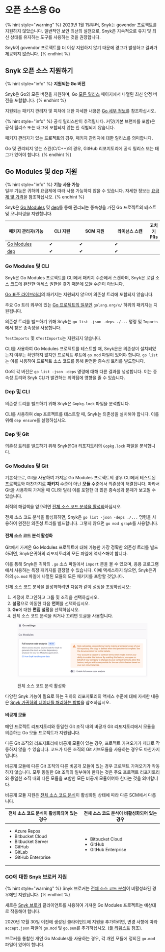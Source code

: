 # 오픈 소스용 Go

{% hint style="warning" %}
2023년 1월 1일부터, Snyk는 govendor 프로젝트를 지원하지 않았습니다. 일반적인 보안 최선의 실천으로, Snyk은 지속적으로 유지 및 최신 상태를 유지하는 도구를 사용하는 것을 권장합니다.

Snyk이 govendor 프로젝트를 더 이상 지원하지 않기 때문에 경고가 발생하고 결과가 제공되지 않습니다.
{% endhint %}

## Snyk 오픈 소스 지원하기

{% hint style="info" %}
**지원되는 Go 버전**

Snyk은 Go의 모든 버전을 지원하며, Go [모든 릴리스](https://go.dev/dl/) 페이지에서 나열된 최신 안정 버전을 포함합니다.
{% endhint %}

지원되는 패키지 관리자 및 피처에 대한 자세한 내용은 [Go 세부 정보](./)를 참조하십시오.

{% hint style="info" %}
공식 릴리스만이 추적됩니다. 커밋(기본 브랜치를 포함)은 공식 릴리스 또는 태그에 포함되지 않는 한 식별되지 않습니다.

패키지 관리자가 있는 프로젝트의 경우, 패키지 관리자에 대한 릴리스를 의미합니다.

Go 및 관리되지 않는 스캔(C/C++)의 경우, GitHub 리포지토리에 공식 릴리스 또는 태그가 있어야 합니다.
{% endhint %}

## Go Modules 및 dep 지원

{% hint style="info" %}
**기능 사용 가능**\
일부 기능은 귀하의 요금제에 따라 사용 가능하지 않을 수 있습니다. 자세한 정보는 [요금제 및 가격](https://snyk.io/plans/)을 참조하십시오.
{% endhint %}

Snyk은 [Go Modules](https://golang.org/ref/mod) 및 [dep](https://github.com/golang/dep)를 통해 관리되는 종속성을 가진 Go 프로젝트의 테스트 및 모니터링을 지원합니다.

<table><thead><tr><th width="167">패키지 관리자/기능</th><th width="126">CLI 지원</th><th width="147">SCM 지원</th><th width="160">라이선스 스캔</th><th>고치기 PRs</th></tr></thead><tbody><tr><td><a href="https://golang.org/ref/mod">Go Modules</a></td><td>✔︎</td><td>✔︎</td><td>✔︎</td><td></td></tr><tr><td><a href="https://github.com/golang/dep">dep</a></td><td>✔︎</td><td>✔︎</td><td>✔︎</td><td></td></tr></tbody></table>

### **Go Modules 및 CLI**

Snyk은 Go Modules 프로젝트를 CLI에서 패키지 수준에서 스캔하며, Snyk은 로컬 소스 코드에 완전한 액세스 권한을 갖기 때문에 모듈 수준이 아닙니다.

[Go 표준 라이브러리](https://pkg.go.dev/std)의 패키지는 지원되지 않으며 의존성 트리에 포함되지 않습니다.

주요 Go 트리 외부에 있는 [Go 프로젝트의 일부인](https://pkg.go.dev/golang.org/x) `golang.org/x/` 하위의 패키지는 지원됩니다.

의존성 트리를 빌드하기 위해 Snyk는 `go list -json -deps ./...` 명령 및 `Imports`에서 찾은 종속성을 사용합니다.

`TestImports` 및 `XTestImports`는 지원되지 않습니다.

CLI를 사용하여 Go Modules 프로젝트를 테스트할 때, Snyk은은 의존성이 설치되었는지 여부는 확인하지 않지만 프로젝트 루트에 `go.mod` 파일이 있어야 합니다. `go list`는 이를 사용하여 프로젝트 소스 코드를 통해 완전한 종속성 트리를 빌드합니다.

Go의 각 버전은 `go list -json -deps` 명령에 대해 다른 결과를 생성합니다. 이는 종속성 트리와 Snyk CLI가 발견하는 취약점에 영향을 줄 수 있습니다.

### **Dep 및 CLI**

의존성 트리를 빌드하기 위해 Snyk은 `Gopkg.lock` 파일을 분석합니다.

CLI를 사용하여 dep 프로젝트를 테스트할 때, Snyk는 의존성을 설치해야 합니다. 이를 위해 `dep ensure`를 실행하십시오.

### **Dep 및 Git**

의존성 트리를 빌드하기 위해 Snyk은Git 리포지토리의 `Gopkg.lock` 파일을 분석합니다.

### **Go Modules 및 Git**

기본적으로, Git을 사용하여 가져온 Go Modules 프로젝트의 경우 CLI에서 테스트된 프로젝트와 마찬가지로 **패키지** 수준이 아닌 **모듈** 수준에서 의존성이 해결됩니다. 따라서 Git을 사용하여 가져올 때 CLI와 달리 이를 포함한 더 많은 종속성과 문제가 보고될 수 있습니다.

최적의 해결책을 얻으려면 [전체 소스 코드 분석을 활성화](go-for-open-source.md#enable-full-source-code-analysis)하십시오.

전체 소스 코드 분석을 활성화하면, Snyk은 `go list -json -deps ./...` 명령을 사용하여 완전한 의존성 트리를 빌드합니다. 그렇지 않으면 `go mod graph`를 사용합니다.

#### 전체 소스 코드 분석 활성화

Git에서 가져온 Go Modules 프로젝트에 대해 가능한 가장 정확한 의존성 트리를 빌드하려면, Snyk은귀하의 리포지토리의 모든 파일에 액세스해야 합니다.

이를 통해 Snyk은 귀하의 `.go` 소스 파일에서 `import` 문을 볼 수 있으며, 응용 프로그램에서 사용하는 특정 패키지를 결정할 수 있습니다. 이에 액세스하지 않으면, Snyk은귀하의 `go.mod` 파일에 나열된 모듈의 모든 패키지를 포함할 것입니다.

전체 소스 코드 분석을 활성화하려면 다음과 같이 설정을 조정하십시오:

1. 계정에 로그인하고 그룹 및 조직을 선택하십시오.
2. **설정**으로 이동한 다음 **언어**를 선택하십시오.
3. **Go**에 대한 **편집 설정**을 선택하십시오.
4. 전체 소스 코드 분석을 켜거나 끄려면 토글을 사용합니다.

<figure><img src="../../.gitbook/assets/image (149) (1).png" alt=""><figcaption><p>전체 소스 코드 분석 활성화</p></figcaption></figure>

다양한 Snyk 기능이 필요로 하는 귀하의 리포지토리의 액세스 수준에 대해 자세한 내용은 [Snyk 가귀하의 데이터를 처리하는 방법](../../working-with-snyk/how-snyk-handles-your-data.md)을 참조하십시오.

#### **비공개 모듈**

메인 프로젝트 리포지토리와 동일한 Git 조직 내의 비공개 Git 리포지토리에서 모듈을 의존하는 Go 모듈 프로젝트가 지원됩니다.

다른 Git 조직의 리포지토리에 비공개 모듈이 있는 경우, 프로젝트 가져오기가 제대로 작동하지 않을 수 있습니다. 코드가 다른 조직의 Git 서브모듈을 사용하는 경우도 마찬가지입니다.

비공개 모듈에 다른 Git 조직의 다른 비공개 모듈이 있는 경우 프로젝트 가져오기가 작동하지 않습니다. 모두 동일한 Git 조직의 일부여아 한다는 것은 주요 프로젝트 리포지토리와 동일한 조직 내의 다른 모듈을 포함한 모든 비공개 모듈이여아 한다는 것을 의미합니다.

비공개 모듈 지원은 [전체 소스 코드 분석](go-for-open-source.md#enable-full-source-code-analysis)이 활성화된 상태에 따라 다른 SCM에서 다릅니다.

| 전체 소스 코드 분석이 활성화되어 있는 경우                                                                                                               | 전체 소스 코드 분석이 비활성화되어 있는 경우                                                  |
| -------------------------------------------------------------------------------------------------------------------------------------- | -------------------------------------------------------------------------- |
| <ul><li>Azure Repos</li><li>Bitbucket Cloud</li><li>Bitbucket Server</li><li>GitHub</li><li>GitLab</li><li>GitHub Enterprise</li></ul> | <ul><li>Bitbucket Cloud</li><li>GitHub</li><li>GitHub Enterprise</li></ul> |

### **GO에 대한 Snyk 브로커 지원**

{% hint style="warning" %}
Snyk 브로커는 [전체 소스 코드 분석](go-for-open-source.md#enable-full-source-code-analysis)이 비활성화된 경우에만 지원됩니다.
{% endhint %}

새로운 [Snyk 브로커](../../enterprise-setup/snyk-broker/) 클라이언트를 사용하여 가져온 Go Modules 프로젝트는 예상대로 작동해야 합니다.

2020년 12월 30일 이전에 생성된 클라이언트에 지원을 추가하려면, 변경 사항에 따라 `accept.json` 파일에 `go.mod` 및 `go.sum`를 추가하십시오. ([풀 리퀘스트](https://github.com/snyk/broker/pull/299/files) 참조).

브로커를 통합한 개인 Go Modules를 사용하는 경우, 각 개인 모듈에 정의된 `go.mod` 파일이 있어야 합니다.

####
